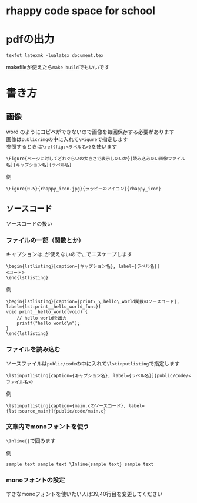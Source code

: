 # rhappy code space for school

# pdfの出力
```
texfot latexmk -lualatex document.tex
```
makefileが使えたら`make build`でもいいです

# 書き方
## 画像

word のようにコピペができないので画像を毎回保存する必要があります  
画像は`public/img`の中に入れて`\Figure`で指定します  
参照するときは`\ref{fig:<ラベル名>}`を使います

```
\Figure{ページに対してどれぐらいの大きさで表示したいか}{読み込みたい画像ファイル名}{キャプション名}{ラベル名}
```

例
```
\Figure{0.5}{rhappy_icon.jpg}{ラッピーのアイコン}{rhappy_icon}
```

## ソースコード

ソースコードの扱い

### ファイルの一部（関数とか）

キャプションは`_`が使えないので`\_`でエスケープします  

```
\begin{lstlisting}[caption={キャプション名}, label={ラベル名}]
<コード>
\end{lstlisting}
```

例

```
\begin{lstlisting}[caption={print\_\_hello\_world関数のソースコード}, label={lst:print__hello_world_func}]
void print__hello_world(void) {
    // hello worldを出力
    printf("hello world\n");
}
\end{lstlisting}
```

### ファイルを読み込む
ソースファイルは`public/code`の中に入れて`\lstinputlisting`で指定します

```
\lstinputlisting[caption={キャプション名}, label={ラベル名}]{public/code/<ファイル名>}
```

例

```
\lstinputlisting[caption={main.cのソースコード}, label={lst:source_main}]{public/code/main.c}
```

### 文章内でmonoフォントを使う
`\Inline{}`で囲みます

例

```
sample text sample text \Inline{sample text} sample text
```

### monoフォントの設定
すきなmonoフォントを使いたい人は39,40行目を変更してください
